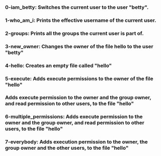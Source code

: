### 0-iam_betty: Switches the current user to the user "betty".
### 1-who_am_i: Prints the effective username of the current user. 
### 2-groups: Prints all the groups the current user is part of.
### 3-new_owner: Changes the owner of the file hello to the user "betty"
### 4-hello: Creates an empty file called "hello"
### 5-execute: Adds execute permissions to the owner of the file "hello"
### Adds execute permission to the owner and the group owner, and read permission to other users, to the file "hello"
### 6-multiple_permissions: Adds execute permission to the owner and the group owner, and read permission to other users, to the file "hello"
### 7-everybody: Adds execution permission to the owner, the group owner and the other users, to the file "hello"
